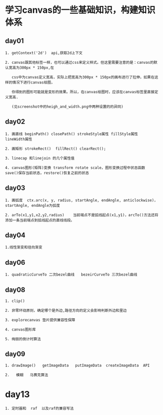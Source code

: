 #  学习canvas的一些基础知识，构建知识体系

## day01

    1. getContext('2d')  api,获取2d上下文

    2. canvas跟其他标签一样，也可以通过css来定义样式。但这里需要注意的是：canvas的默认宽高为300px * 150px,在

       css中为canvas定义宽高，实际上把宽高为300px * 150px的画布进行了拉伸，如果在这样的情况下进行canvas绘图，

       你得到的图形可能就是变形的效果。所以，在canvas绘图时，应该在canvas标签里直接定义宽高.

       (见screenshot中的heigh_and_width.png中两种设置的的异同)

   

## day02

    1. 画直线 beginPath() closePath() strokeStyle属性 fillStyle属性 lineWidth属性

    2. 画矩形 strokeRect()  fillRect() clearRect();

    3. linecap 和linejoin 的几个属性值

    4. canvas图形(矩阵)变换 transform rotate scale，图形变换过程中状态函数 save()保存当前状态，restore()恢复之前的状态

## day03

    1. 画弧度  ctx.arc(x, y, radius, startAngle, endAngle, anticlockwise)，startAngle, endAngle为弧度

    2. arTo(x1,y1,x2,y2,radius)    当前端点不是弧线起点(x1,y1)，arcTo()方法还将添加一条当前端点到弧线起点的直线线段。



## day04  

    1.线性渐变和径向渐变

## day06

    1. quadraticCurveTo 二次bezel曲线   bezeirCurveTo 三次bezel曲线
 
## day08

    1. clip()

    2. 非零环绕原则，确定哪个是外边,路径方向的定义会影响判断外边和里边

    3. explorecanvas 垫片提供兼容性保障

    4. canvas图形库

    5. 绚丽的倒计时算法

## day09

    1. drawImage()   getImageData   putImageData  createImageData  API

    2.   模糊   马赛克算法


# day13

    1. 定时器和  raf  以及raf的兼容写法




 


